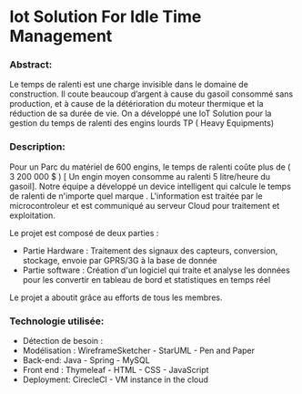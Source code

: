 # Iot Solution For Idle Time Management
### Abstract:
Le temps de ralenti est une charge invisible dans le domaine de construction.
Il coute beaucoup d’argent à cause du gasoil consommé sans production, et à cause de la détérioration du moteur thermique et la réduction de sa durée de vie.
On a développé une IoT Solution pour la gestion du temps de ralenti des engins lourds TP ( Heavy Equipments)

### Description:
Pour un Parc du matériel de 600 engins, le temps de ralenti coûte plus de ( 3 200 000 $ ) [ Un engin moyen consomme au ralenti 5 litre/heure du gasoil].
Notre équipe a développé un device intelligent qui calcule le temps de ralenti de n'importe quel marque . L'information est traitée par le microcontroleur et est communiqué au serveur Cloud pour traitement et exploitation.

Le projet est composé de deux parties :
- Partie Hardware : Traitement des signaux des capteurs, conversion, stockage, envoie par GPRS/3G à la base de donnée
- Partie software : Création d'un logiciel qui traite et analyse les données pour les convertir en tableau de bord et statistiques en temps réel 

Le projet a aboutit grâce au efforts de tous les membres.

### Technologie utilisée:
- Détection de besoin :
- Modélisation : WireframeSketcher - StarUML - Pen and Paper
- Back-end: Java - Spring - MySQL
- Front end : Thymeleaf - HTML - CSS - JavaScript
- Deployment: CirecleCI - VM instance in the cloud
